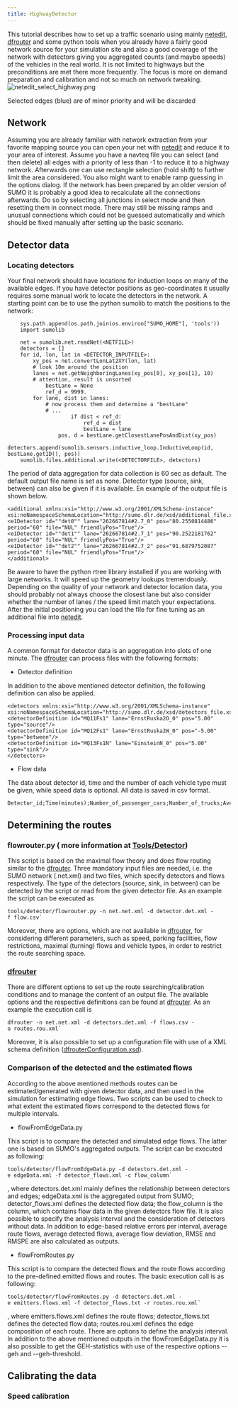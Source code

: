 ```yaml
---
title: HighwayDetector
---
```


This tutorial describes how to set up a traffic scenario using mainly
[netedit](../Netedit/index.md), [dfrouter](../dfrouter.md) and some
python tools when you already have a fairly good network source for your
simulation site and also a good coverage of the network with detectors
giving you aggregated counts (and maybe speeds) of the vehicles in the
real world. It is not limited to highways but the preconditions are met
there more frequently. The focus is more on demand preparation and
calibration and not so much on network tweaking.
![netedit_select_highway.png](../images/netedit_select_highway.png
"netedit_select_highway.png")

Selected edges (blue) are of minor priority and will be discarded

## Network

Assuming you are already familiar with network extraction from your
favorite mapping source you can open your net with
[netedit](../Netedit/index.md) and reduce it to your area of interest.
Assume you have a navteq file you can select (and then delete) all edges
with a priority of less than -1 to reduce it to a highway network.
Afterwards one can use rectangle selection (hold shift) to further limit
the area considered. You also might want to enable ramp guessing in the
options dialog. If the network has been prepared by an older version of
SUMO it is probably a good idea to recalculate all the connections
afterwards. Do so by selecting all junctions in select mode and then
resetting them in connect mode. There may still be missing ramps and
unusual connections which could not be guessed automatically and which
should be fixed manually after setting up the basic scenario.

## Detector data

### Locating detectors

Your final network should have locations for induction loops on many of
the available edges. If you have detector positions as geo-coordinates
it usually requires some manual work to locate the detectors in the
network. A starting point can be to use the python sumolib to match the
positions to the network:

```
    sys.path.append(os.path.join(os.environ["SUMO_HOME"], 'tools'))
    import sumolib

    net = sumolib.net.readNet(<NETFILE>)
    detectors = []
    for id, lon, lat in <DETECTOR_INPUTFILE>:
        xy_pos = net.convertLonLat2XY(lon, lat)
        # look 10m around the position
        lanes = net.getNeighboringLanes(xy_pos[0], xy_pos[1], 10)
        # attention, result is unsorted
            bestLane = None
            ref_d = 9999.
        for lane, dist in lanes:
            # now process them and determine a "bestLane"
            # ...
                    if dist < ref_d:
                        ref_d = dist
                        bestLane = lane
                pos, d = bestLane.getClosestLanePosAndDist(xy_pos)
        detectors.append(sumolib.sensors.inductive_loop.InductiveLoop(id, bestLane.getID(), pos))
    sumolib.files.additional.write(<DETECTORFILE>, detectors)
```

The period of data aggregation for data collection is 60 sec as
default. The default output file name is set as none. Detector type
(source, sink, between) can also be given if it is available. En example
of the output file is shown below.

```
<additional xmlns:xsi="http://www.w3.org/2001/XMLSchema-instance" xsi:noNamespaceSchemaLocation="http://sumo.dlr.de/xsd/additional_file.xsd">
<e1Detector id=""det0"" lane="262667814#2.7_0" pos="80.2550814486" period="60" file="NUL" friendlyPos="True"/>
<e1Detector id=""det1"" lane="262667814#2.7_1" pos="90.2522181762" period="60" file="NUL" friendlyPos="True"/>
<e1Detector id=""det2"" lane="262667814#2.7_2" pos="91.6879752087" period="60" file="NUL" friendlyPos="True"/>
</additional>
```

Be aware to have the python rtree library installed if you are working
with large networks. It will speed up the geometry lookups tremendously.
Depending on the quality of your network and detector location data, you
should probably not always choose the closest lane but also consider
whether the number of lanes / the speed limit match your expectations.
After the initial positioning you can load the file for fine tuning as
an additional file into [netedit](../Netedit/index.md).

### Processing input data

A common format for detector data is an aggregation into slots of one
minute. The [dfrouter](../dfrouter.md) can process files with the
following formats:

- Detector definition

In addition to the above mentioned detector definition, the following
definition can also be applied.

```
<detectors xmlns:xsi="http://www.w3.org/2001/XMLSchema-instance" xsi:noNamespaceSchemaLocation="http://sumo.dlr.de/xsd/detectors_file.xsd">
<detectorDefinition id="MQ11Fs1" lane="ErnstRuska2O_0" pos="5.00" type="source"/>
<detectorDefinition id="MQ12Fs1" lane="ErnstRuska2W_0" pos="-5.00" type="between"/>
<detectorDefinition id="MQ13Fs1N" lane="EinsteinN_0" pos="5.00" type="sink"/>
</detectors>
```

- Flow data

The data about detector id, time and the number of each vehicle type
must be given, while speed data is optional. All data is saved in csv
format.

```
Detector_id;Time(minutes);Number_of_passenger_cars;Number_of_trucks;Average_speed_of passenger_cars;Average_speed_of_trucks
```

## Determining the routes

### flowrouter.py ( more information at [Tools/Detector](../Tools/Detector.md))

This script is based on the maximal flow theory and does flow routing
similar to the [dfrouter](../dfrouter.md). Three mandatory input
files are needed, i.e. the SUMO network (.net.xml) and two files, which
specify detectors and flows respectively. The type of the detectors
(source, sink, in between) can be detected by the script or read from the
given detector file. As an example the script can be executed as

```
tools/detector/flowrouter.py -n net.net.xml -d detector.det.xml -f flow.csv`
```

Moreover, there are options, which are not available in
[dfrouter](../dfrouter.md), for considering different parameters,
such as speed, parking facilities, flow restrictions, maximal (turning)
flows and vehicle types, in order to restrict the route searching space.

### [dfrouter](../dfrouter.md)

There are different options to set up the route searching/calibration
conditions and to manage the content of an output file. The available
options and the respective definitions can be found at
[dfrouter](../dfrouter.md). As an example the execution call is

```
dfrouter -n net.net.xml -d detectors.det.xml -f flows.csv -o routes.rou.xml`
```

Moreover, it is also possible to set up a configuration file with use of
a XML schema definition
([dfrouterConfiguration.xsd](http://sumo.dlr.de/xsd/dfrouterConfiguration.xsd)).

### Comparison of the detected and the estimated flows

According to the above mentioned methods routes can be
estimated/generated with given detector data, and then used in the
simulation for estimating edge flows. Two scripts can be used to check
to what extent the estimated flows correspond to the detected flows for
multiple intervals.

- flowFromEdgeData.py

This script is to compare the detected and simulated edge flows. The
latter one is based on SUMO's aggregated outputs. The script can be
executed as following:

```
tools/detector/flowFromEdgeData.py -d detectors.det.xml -e edgeData.xml -f detector_flows.xml -c flow_column`
```

, where detectors.det.xml mainly defines the relationship between
detectors and edges; edgeData.xml is the aggregated output from SUMO;
detector_flows.xml defines the detected flow data; the flow_column is
the column, which contains flow data in the given detectors flow file. It
is also possible to specify the analysis interval and the consideration
of detectors without data. In addition to edge-based relative errors per
interval, average route flows, average detected flows, average flow
deviation, RMSE and RMSPE are also calculated as outputs.

- flowFromRoutes.py

This script is to compare the detected flows and the route flows
according to the pre-defined emitted flows and routes. The basic
execution call is as following:

```
tools/detector/flowFromRoutes.py -d detectors.det.xml -e emitters.flows.xml -f detector_flows.txt -r routes.rou.xml`
```

, where emitters.flows.xml defines the route flows; detector_flows.txt
defines the detected flow data; routes.rou.xml defines the edge
composition of each route. There are options to define the analysis
interval. In addition to the above mentioned outputs in the
flowFromEdgeData.py it is also possible to get the GEH-statistics with
use of the respective options --geh and --geh-threshold.

## Calibrating the data

### Speed calibration
